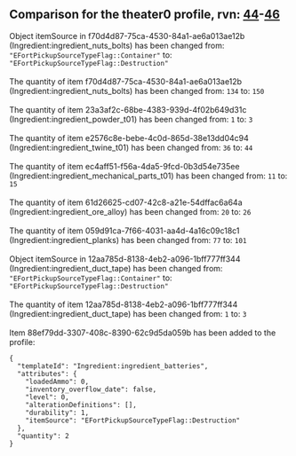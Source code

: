 ## Comparison for the theater0 profile, rvn: [44](https://github.com/PRO100KatYT/FortniteProfileRevisions/tree/main/profiles/theater0/44%20theater0.json)-[46](https://github.com/PRO100KatYT/FortniteProfileRevisions/tree/main/profiles/theater0/46%20theater0.json)

Object itemSource in f70d4d87-75ca-4530-84a1-ae6a013ae12b (Ingredient:ingredient_nuts_bolts) has been changed from: `"EFortPickupSourceTypeFlag::Container"` to: `"EFortPickupSourceTypeFlag::Destruction"`
<br><br>
The quantity of item f70d4d87-75ca-4530-84a1-ae6a013ae12b (Ingredient:ingredient_nuts_bolts) has been changed from: `134` to: `150`
<br><br>
The quantity of item 23a3af2c-68be-4383-939d-4f02b649d31c (Ingredient:ingredient_powder_t01) has been changed from: `1` to: `3`
<br><br>
The quantity of item e2576c8e-bebe-4c0d-865d-38e13dd04c94 (Ingredient:ingredient_twine_t01) has been changed from: `36` to: `44`
<br><br>
The quantity of item ec4aff51-f56a-4da5-9fcd-0b3d54e735ee (Ingredient:ingredient_mechanical_parts_t01) has been changed from: `11` to: `15`
<br><br>
The quantity of item 61d26625-cd07-42c8-a21e-54dffac6a64a (Ingredient:ingredient_ore_alloy) has been changed from: `20` to: `26`
<br><br>
The quantity of item 059d91ca-7f66-4031-aa4d-4a16c09c18c1 (Ingredient:ingredient_planks) has been changed from: `77` to: `101`
<br><br>
Object itemSource in 12aa785d-8138-4eb2-a096-1bff777ff344 (Ingredient:ingredient_duct_tape) has been changed from: `"EFortPickupSourceTypeFlag::Container"` to: `"EFortPickupSourceTypeFlag::Destruction"`
<br><br>
The quantity of item 12aa785d-8138-4eb2-a096-1bff777ff344 (Ingredient:ingredient_duct_tape) has been changed from: `1` to: `3`
<br><br>
Item 88ef79dd-3307-408c-8390-62c9d5da059b has been added to the profile:

```
{
  "templateId": "Ingredient:ingredient_batteries",
  "attributes": {
    "loadedAmmo": 0,
    "inventory_overflow_date": false,
    "level": 0,
    "alterationDefinitions": [],
    "durability": 1,
    "itemSource": "EFortPickupSourceTypeFlag::Destruction"
  },
  "quantity": 2
}
```

<br><br>
